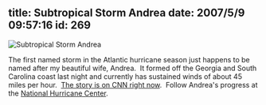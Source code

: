 title: Subtropical Storm Andrea
date: 2007/5/9 09:57:16
id: 269
---
![Subtropical Storm Andrea](/journal_images/story_andrea_noaa.jpg)

The first named storm in the Atlantic hurricane season just happens to be named after my beautiful wife, Andrea.  It formed off the Georgia and South Carolina coast last night and currently has sustained winds of about 45 miles per hour.  [The story is on CNN right now](http://rss.cnn.com/~r/rss/cnn_us/~3/115361615/index.html).  Follow Andrea's progress at the [National Hurricane Center](http://www.nhc.noaa.gov).